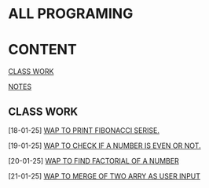 # ALL PROGRAMING

# CONTENT

[CLASS WORK](./CLASS%20WORK/)

[NOTES](./NOTES/)

## CLASS WORK

[18-01-25] [WAP TO PRINT FIBONACCI SERISE.](./CLASS%20WORK/18-01-25/FABONACCI_RECURSION.C)


 
 [19-01-25] [WAP TO CHECK IF A NUMBER IS EVEN OR NOT.](./CLASS%20WORK/19-01-25/EVEN_ODD.C) 

 [20-01-25] [WAP TO FIND FACTORIAL OF A NUMBER](./CLASS%20WORK/20-01-25/FACTORAL.C)

 [21-01-25] [WAP TO MERGE OF TWO ARRY AS USER INPUT](./CLASS%20WORK/21-01-25/MERGE_ARRAY.C)

 